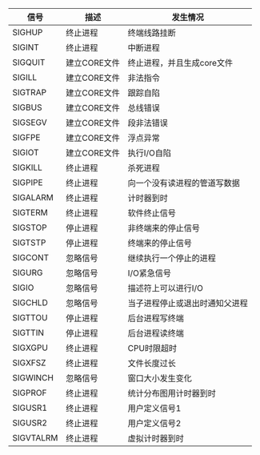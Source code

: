 信号 | 描述 | 发生情况
---- | --- | -------------
SIGHUP    | 终止进程    | 终端线路挂断
SIGINT    | 终止进程    | 中断进程
SIGQUIT   | 建立CORE文件| 终止进程，并且生成core文件
SIGILL    | 建立CORE文件|       非法指令
SIGTRAP   | 建立CORE文件|       跟踪自陷
SIGBUS    | 建立CORE文件|       总线错误
SIGSEGV   | 建立CORE文件|        段非法错误
SIGFPE    | 建立CORE文件|       浮点异常
SIGIOT    | 建立CORE文件|        执行I/O自陷
SIGKILL   | 终止进程    | 杀死进程
SIGPIPE   | 终止进程    |  向一个没有读进程的管道写数据
SIGALARM  | 终止进程    | 计时器到时
SIGTERM   | 终止进程    |  软件终止信号
SIGSTOP   | 停止进程    | 非终端来的停止信号
SIGTSTP   | 停止进程    |  终端来的停止信号
SIGCONT   | 忽略信号    | 继续执行一个停止的进程
SIGURG    | 忽略信号    |  I/O紧急信号
SIGIO     | 忽略信号    | 描述符上可以进行I/O
SIGCHLD   | 忽略信号    |  当子进程停止或退出时通知父进程
SIGTTOU   | 停止进程    | 后台进程写终端
SIGTTIN   | 停止进程    |  后台进程读终端
SIGXGPU   | 终止进程    | CPU时限超时
SIGXFSZ   | 终止进程    | 文件长度过长
SIGWINCH  | 忽略信号    | 窗口大小发生变化
SIGPROF   | 终止进程    | 统计分布图用计时器到时
SIGUSR1   | 终止进程    |  用户定义信号1
SIGUSR2   | 终止进程    | 用户定义信号2
SIGVTALRM | 终止进程    | 虚拟计时器到时
